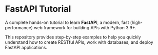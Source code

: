

# FastAPI Tutorial

A complete hands-on tutorial to learn **FastAPI**, a modern, fast (high-performance) web framework for building APIs with Python 3.9+.

This repository provides step-by-step examples to help you quickly understand how to create RESTful APIs, work with databases, and deploy FastAPI applications.

